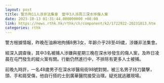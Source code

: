```yaml
---
layout: post
title: 警方拘11人涉非法集會　當中3人涉周三深水埗傷人案
date: 2023-10-13 01:31:44.000000000 +08:00
link: https://news.rthk.hk/rthk/ch/component/k2/1722922-20231013.htm
categories: rthk
---
```


警方根據情報，昨晚在油麻地拘捕8男3女，年齡介乎28至49歲，涉嫌非法集會。

經深入調查後，其中3名被捕人涉嫌與星期三晚在深水埗發生的傷人案，及昨日凌晨在屯門發生的縱火案有關。行動仍然進行中，不排除有更多人士被捕。

前晚九時許，一名48歲男子在深水埗醫局街98號對開，被三名男子持刀襲擊，頭、手和肩受傷，他自行搭的士到廣華醫院接受治理。疑兇就逃離現場。
